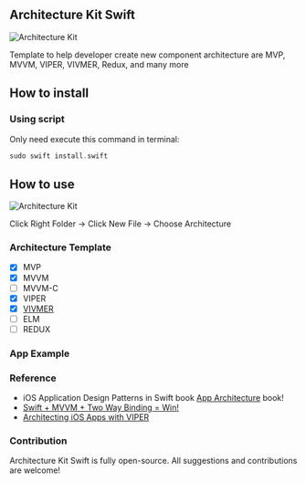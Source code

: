 
## Architecture Kit Swift

![Architecture Kit](https://raw.githubusercontent.com/fauzisho/Architecture-Kit-Swift/master/image.png)

Template to help developer create new component architecture are MVP, MVVM, VIPER, VIVMER, Redux, and many more

## How to install

### Using script
Only need execute this command in terminal:
```swift
sudo swift install.swift
```

## How to use

![Architecture Kit](https://raw.githubusercontent.com/fauzisho/Architecture-Kit-Swift/master/image2.png)

Click Right Folder -> Click New File -> Choose Architecture


### Architecture Template

- [x] MVP
- [x] MVVM
- [ ] MVVM-C
- [x] VIPER
- [x] [VIVMER](https://github.com/fauzisho/VIVMER-Architecture)
- [ ] ELM
- [ ] REDUX

### App Example 


### Reference 

- iOS Application Design Patterns in Swift book [App Architecture](https://www.objc.io/books/app-architecture/) book!
- [Swift + MVVM + Two Way Binding = Win!](https://codeburst.io/swift-mvvm-two-way-binding-win-b447edc55ff5)
- [Architecting iOS Apps with VIPER](https://www.objc.io/issues/13-architecture/viper/)

### Contribution
Architecture Kit Swift is fully open-source. All suggestions and contributions are welcome!


